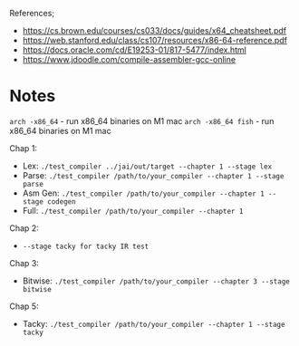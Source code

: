 References;
- https://cs.brown.edu/courses/cs033/docs/guides/x64_cheatsheet.pdf
- https://web.stanford.edu/class/cs107/resources/x86-64-reference.pdf
- https://docs.oracle.com/cd/E19253-01/817-5477/index.html
- https://www.jdoodle.com/compile-assembler-gcc-online

# Notes
`arch -x86_64` - run x86_64 binaries on M1 mac
`arch -x86_64 fish` - run x86_64 binaries on M1 mac

Chap 1:
- Lex: `./test_compiler ../jai/out/target --chapter 1 --stage lex`
- Parse: `./test_compiler /path/to/your_compiler --chapter 1 --stage parse`
- Asm Gen: `./test_compiler /path/to/your_compiler --chapter 1 --stage codegen`
- Full: `./test_compiler /path/to/your_compiler --chapter 1`

Chap 2:
- `--stage tacky for tacky IR test`

Chap 3:
- Bitwise: `./test_compiler /path/to/your_compiler --chapter 3 --stage bitwise`

Chap 5:
- Tacky: `./test_compiler /path/to/your_compiler --chapter 1 --stage tacky`

